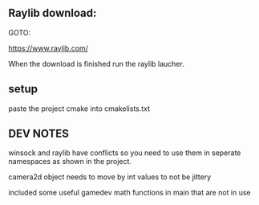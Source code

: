 ## Raylib download: 
GOTO:

https://www.raylib.com/

When the download is finished run the raylib laucher.
## setup
paste the project cmake into cmakelists.txt
## DEV NOTES
winsock and raylib have conflicts so you need to use them in seperate namespaces as shown in the project.

camera2d object needs to move by int values to not be jittery

included some useful gamedev math functions in main that are not in use
